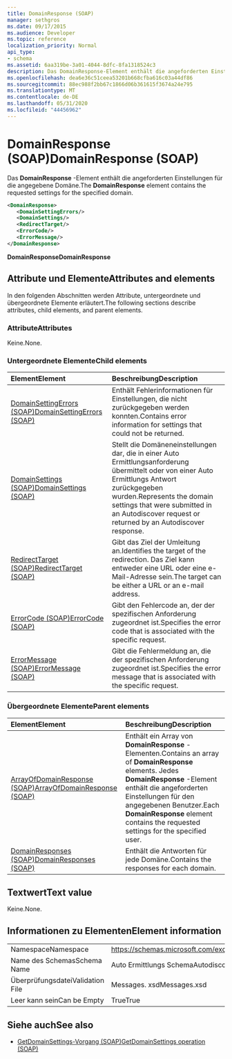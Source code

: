 ```yaml
---
title: DomainResponse (SOAP)
manager: sethgros
ms.date: 09/17/2015
ms.audience: Developer
ms.topic: reference
localization_priority: Normal
api_type:
- schema
ms.assetid: 6aa319be-3a01-4044-8dfc-8fa1318524c3
description: Das DomainResponse-Element enthält die angeforderten Einstellungen für die angegebene Domäne.
ms.openlocfilehash: dea6e36c51ceea53201b668cfba616c03a44df86
ms.sourcegitcommit: 88ec988f2bb67c1866d06b361615f3674a24e795
ms.translationtype: MT
ms.contentlocale: de-DE
ms.lasthandoff: 05/31/2020
ms.locfileid: "44456962"
---
```

# <a name="domainresponse-soap"></a><span data-ttu-id="10a99-103">DomainResponse (SOAP)</span><span class="sxs-lookup"><span data-stu-id="10a99-103">DomainResponse (SOAP)</span></span>

<span data-ttu-id="10a99-104">Das **DomainResponse** -Element enthält die angeforderten Einstellungen für die angegebene Domäne.</span><span class="sxs-lookup"><span data-stu-id="10a99-104">The **DomainResponse** element contains the requested settings for the specified domain.</span></span> 
  
```XML
<DomainResponse>
   <DomainSettingErrors/>
   <DomainSettings/>
   <RedirectTarget/>
   <ErrorCode/>
   <ErrorMessage/>
</DomainResponse>
```

 <span data-ttu-id="10a99-105">**DomainResponse**</span><span class="sxs-lookup"><span data-stu-id="10a99-105">**DomainResponse**</span></span>
## <a name="attributes-and-elements"></a><span data-ttu-id="10a99-106">Attribute und Elemente</span><span class="sxs-lookup"><span data-stu-id="10a99-106">Attributes and elements</span></span>

<span data-ttu-id="10a99-107">In den folgenden Abschnitten werden Attribute, untergeordnete und übergeordnete Elemente erläutert.</span><span class="sxs-lookup"><span data-stu-id="10a99-107">The following sections describe attributes, child elements, and parent elements.</span></span>
  
### <a name="attributes"></a><span data-ttu-id="10a99-108">Attribute</span><span class="sxs-lookup"><span data-stu-id="10a99-108">Attributes</span></span>

<span data-ttu-id="10a99-109">Keine.</span><span class="sxs-lookup"><span data-stu-id="10a99-109">None.</span></span>
  
### <a name="child-elements"></a><span data-ttu-id="10a99-110">Untergeordnete Elemente</span><span class="sxs-lookup"><span data-stu-id="10a99-110">Child elements</span></span>

|<span data-ttu-id="10a99-111">**Element**</span><span class="sxs-lookup"><span data-stu-id="10a99-111">**Element**</span></span>|<span data-ttu-id="10a99-112">**Beschreibung**</span><span class="sxs-lookup"><span data-stu-id="10a99-112">**Description**</span></span>|
|:-----|:-----|
|[<span data-ttu-id="10a99-113">DomainSettingErrors (SOAP)</span><span class="sxs-lookup"><span data-stu-id="10a99-113">DomainSettingErrors (SOAP)</span></span>](domainsettingerrors-soap.md) <br/> |<span data-ttu-id="10a99-114">Enthält Fehlerinformationen für Einstellungen, die nicht zurückgegeben werden konnten.</span><span class="sxs-lookup"><span data-stu-id="10a99-114">Contains error information for settings that could not be returned.</span></span>  <br/> |
|[<span data-ttu-id="10a99-115">DomainSettings (SOAP)</span><span class="sxs-lookup"><span data-stu-id="10a99-115">DomainSettings (SOAP)</span></span>](domainsettings-soap.md) <br/> |<span data-ttu-id="10a99-116">Stellt die Domäneneinstellungen dar, die in einer Auto Ermittlungsanforderung übermittelt oder von einer Auto Ermittlungs Antwort zurückgegeben wurden.</span><span class="sxs-lookup"><span data-stu-id="10a99-116">Represents the domain settings that were submitted in an Autodiscover request or returned by an Autodiscover response.</span></span>  <br/> |
|[<span data-ttu-id="10a99-117">RedirectTarget (SOAP)</span><span class="sxs-lookup"><span data-stu-id="10a99-117">RedirectTarget (SOAP)</span></span>](redirecttarget-soap.md) <br/> |<span data-ttu-id="10a99-118">Gibt das Ziel der Umleitung an.</span><span class="sxs-lookup"><span data-stu-id="10a99-118">Identifies the target of the redirection.</span></span> <span data-ttu-id="10a99-119">Das Ziel kann entweder eine URL oder eine e-Mail-Adresse sein.</span><span class="sxs-lookup"><span data-stu-id="10a99-119">The target can be either a URL or an e-mail address.</span></span>  <br/> |
|[<span data-ttu-id="10a99-120">ErrorCode (SOAP)</span><span class="sxs-lookup"><span data-stu-id="10a99-120">ErrorCode (SOAP)</span></span>](errorcode-soap.md) <br/> |<span data-ttu-id="10a99-121">Gibt den Fehlercode an, der der spezifischen Anforderung zugeordnet ist.</span><span class="sxs-lookup"><span data-stu-id="10a99-121">Specifies the error code that is associated with the specific request.</span></span>  <br/> |
|[<span data-ttu-id="10a99-122">ErrorMessage (SOAP)</span><span class="sxs-lookup"><span data-stu-id="10a99-122">ErrorMessage (SOAP)</span></span>](errormessage-soap.md) <br/> |<span data-ttu-id="10a99-123">Gibt die Fehlermeldung an, die der spezifischen Anforderung zugeordnet ist.</span><span class="sxs-lookup"><span data-stu-id="10a99-123">Specifies the error message that is associated with the specific request.</span></span>  <br/> |
   
### <a name="parent-elements"></a><span data-ttu-id="10a99-124">Übergeordnete Elemente</span><span class="sxs-lookup"><span data-stu-id="10a99-124">Parent elements</span></span>

|<span data-ttu-id="10a99-125">**Element**</span><span class="sxs-lookup"><span data-stu-id="10a99-125">**Element**</span></span>|<span data-ttu-id="10a99-126">**Beschreibung**</span><span class="sxs-lookup"><span data-stu-id="10a99-126">**Description**</span></span>|
|:-----|:-----|
|[<span data-ttu-id="10a99-127">ArrayOfDomainResponse (SOAP)</span><span class="sxs-lookup"><span data-stu-id="10a99-127">ArrayOfDomainResponse (SOAP)</span></span>](arrayofdomainresponse-soap.md) <br/> |<span data-ttu-id="10a99-128">Enthält ein Array von **DomainResponse** -Elementen.</span><span class="sxs-lookup"><span data-stu-id="10a99-128">Contains an array of **DomainResponse** elements.</span></span> <span data-ttu-id="10a99-129">Jedes **DomainResponse** -Element enthält die angeforderten Einstellungen für den angegebenen Benutzer.</span><span class="sxs-lookup"><span data-stu-id="10a99-129">Each **DomainResponse** element contains the requested settings for the specified user.</span></span>  <br/> |
|[<span data-ttu-id="10a99-130">DomainResponses (SOAP)</span><span class="sxs-lookup"><span data-stu-id="10a99-130">DomainResponses (SOAP)</span></span>](domainresponses-soap.md) <br/> |<span data-ttu-id="10a99-131">Enthält die Antworten für jede Domäne.</span><span class="sxs-lookup"><span data-stu-id="10a99-131">Contains the responses for each domain.</span></span>  <br/> |
   
## <a name="text-value"></a><span data-ttu-id="10a99-132">Textwert</span><span class="sxs-lookup"><span data-stu-id="10a99-132">Text value</span></span>

<span data-ttu-id="10a99-133">Keine.</span><span class="sxs-lookup"><span data-stu-id="10a99-133">None.</span></span>
  
## <a name="element-information"></a><span data-ttu-id="10a99-134">Informationen zu Elementen</span><span class="sxs-lookup"><span data-stu-id="10a99-134">Element information</span></span>

|||
|:-----|:-----|
|<span data-ttu-id="10a99-135">Namespace</span><span class="sxs-lookup"><span data-stu-id="10a99-135">Namespace</span></span>  <br/> |https://schemas.microsoft.com/exchange/2010/Autodiscover  <br/> |
|<span data-ttu-id="10a99-136">Name des Schemas</span><span class="sxs-lookup"><span data-stu-id="10a99-136">Schema Name</span></span>  <br/> |<span data-ttu-id="10a99-137">Auto Ermittlungs Schema</span><span class="sxs-lookup"><span data-stu-id="10a99-137">Autodiscover schema</span></span>  <br/> |
|<span data-ttu-id="10a99-138">Überprüfungsdatei</span><span class="sxs-lookup"><span data-stu-id="10a99-138">Validation File</span></span>  <br/> |<span data-ttu-id="10a99-139">Messages. xsd</span><span class="sxs-lookup"><span data-stu-id="10a99-139">Messages.xsd</span></span>  <br/> |
|<span data-ttu-id="10a99-140">Leer kann sein</span><span class="sxs-lookup"><span data-stu-id="10a99-140">Can be Empty</span></span>  <br/> |<span data-ttu-id="10a99-141">True</span><span class="sxs-lookup"><span data-stu-id="10a99-141">True</span></span>  <br/> |
   
## <a name="see-also"></a><span data-ttu-id="10a99-142">Siehe auch</span><span class="sxs-lookup"><span data-stu-id="10a99-142">See also</span></span>

- [<span data-ttu-id="10a99-143">GetDomainSettings-Vorgang (SOAP)</span><span class="sxs-lookup"><span data-stu-id="10a99-143">GetDomainSettings operation (SOAP)</span></span>](getdomainsettings-operation-soap.md)

